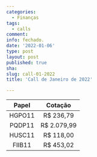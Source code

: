 ```yaml
---
categories:
  - Finanças
tags:
  - calls
comment: 
info: fechado.
date: '2022-01-06'
type: post
layout: post
published: true
sha: 
slug: call-01-2022
title: 'Call de Janeiro de 2022'

---
```

| **Papel** | **Cotação** |
|:---------:|:-----------:|
| HGPO11    | R$ 236,79   |
| PQDP11    | R$ 2.079,99 |
| HUSC11    | R$ 118,00   |
| FIIB11    | R$ 453,02   |
